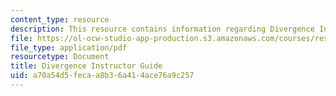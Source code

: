 ```yaml
---
content_type: resource
description: This resource contains information regarding Divergence Instructor Guide.
file: https://ol-ocw-studio-app-production.s3.amazonaws.com/courses/res-tll-004-stem-concept-videos-fall-2013/a70a54d5fecaa8b36a414ace76a9c257_MITRES_TLL-004F13_Div_IG.pdf
file_type: application/pdf
resourcetype: Document
title: Divergence Instructor Guide
uid: a70a54d5-feca-a8b3-6a41-4ace76a9c257
---
```

